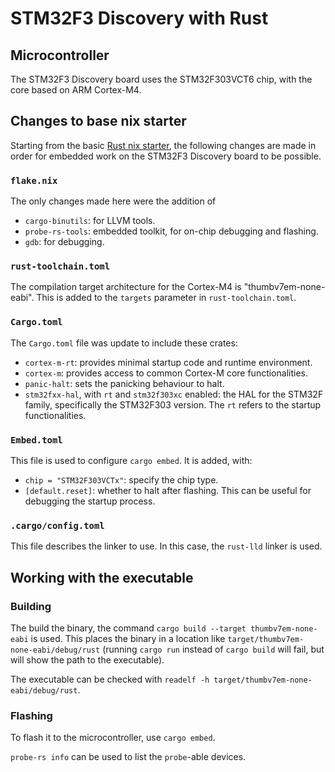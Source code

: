 # STM32F3 Discovery with Rust

## Microcontroller
The STM32F3 Discovery board uses the STM32F303VCT6 chip, with the core based on ARM Cortex-M4.

## Changes to base nix starter
Starting from the basic [Rust nix starter](https://github.com/jacg/nix-starters), the following changes are made in order for embedded work on the STM32F3 Discovery board to be possible.

### `flake.nix`
The only changes made here were the addition of
- `cargo-binutils`: for LLVM tools.
- `probe-rs-tools`: embedded toolkit, for on-chip debugging and flashing.
- `gdb`: for debugging.

### `rust-toolchain.toml`
The compilation target architecture for the Cortex-M4 is "thumbv7em-none-eabi". This is added to the `targets` parameter in `rust-toolchain.toml`.

### `Cargo.toml`
The `Cargo.toml` file was update to include these crates:
- `cortex-m-rt`: provides minimal startup code and runtime environment.
- `cortex-m`: provides access to common Cortex-M core functionalities.
- `panic-halt`: sets the panicking behaviour to halt.
- `stm32fxx-hal`, with `rt` and `stm32f303xc` enabled: the HAL for the STM32F family, specifically the STM32F303 version. The `rt` refers to the startup functionalities.

### `Embed.toml`
This file is used to configure `cargo embed`. It is added, with:
- `chip = "STM32F303VCTx"`: specify the chip type.
- `[default.reset]`: whether to halt after flashing. This can be useful for debugging the startup process.

### `.cargo/config.toml`
This file describes the linker to use. In this case, the `rust-lld` linker is used.

## Working with the executable

### Building
The build the binary, the command `cargo build --target thumbv7em-none-eabi` is used. This places the binary in a location like `target/thumbv7em-none-eabi/debug/rust` (running `cargo run` instead of `cargo build` will fail, but will show the path to the executable).

The executable can be checked with `readelf -h target/thumbv7em-none-eabi/debug/rust`.

### Flashing
To flash it to the microcontroller, use `cargo embed`.

`probe-rs info` can be used to list the `probe`-able devices.
